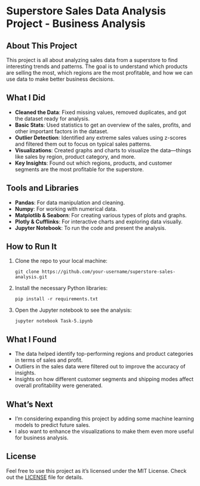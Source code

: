 # Superstore Sales Data Analysis Project - Business Analysis

## About This Project
This project is all about analyzing sales data from a superstore to find interesting trends and patterns. The goal is to understand which products are selling the most, which regions are the most profitable, and how we can use data to make better business decisions.

## What I Did
- **Cleaned the Data**: Fixed missing values, removed duplicates, and got the dataset ready for analysis.
- **Basic Stats**: Used statistics to get an overview of the sales, profits, and other important factors in the dataset.
- **Outlier Detection**: Identified any extreme sales values using z-scores and filtered them out to focus on typical sales patterns.
- **Visualizations**: Created graphs and charts to visualize the data—things like sales by region, product category, and more.
- **Key Insights**: Found out which regions, products, and customer segments are the most profitable for the superstore.

## Tools and Libraries
- **Pandas**: For data manipulation and cleaning.
- **Numpy**: For working with numerical data.
- **Matplotlib & Seaborn**: For creating various types of plots and graphs.
- **Plotly & Cufflinks**: For interactive charts and exploring data visually.
- **Jupyter Notebook**: To run the code and present the analysis.

## How to Run It
1. Clone the repo to your local machine:
   ```
   git clone https://github.com/your-username/superstore-sales-analysis.git
   ```
2. Install the necessary Python libraries:
   ```
   pip install -r requirements.txt
   ```
3. Open the Jupyter notebook to see the analysis:
   ```
   jupyter notebook Task-5.ipynb
   ```

## What I Found
- The data helped identify top-performing regions and product categories in terms of sales and profit.
- Outliers in the sales data were filtered out to improve the accuracy of insights.
- Insights on how different customer segments and shipping modes affect overall profitability were generated.

## What’s Next
- I’m considering expanding this project by adding some machine learning models to predict future sales.
- I also want to enhance the visualizations to make them even more useful for business analysis.

## License
Feel free to use this project as it’s licensed under the MIT License. Check out the [LICENSE](LICENSE) file for details.
